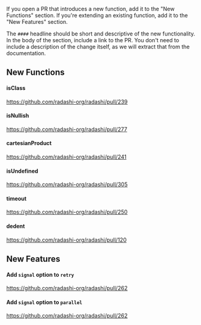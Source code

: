 If you open a PR that introduces a new function, add it to the "New Functions" section. If you're extending an existing function, add it to the "New Features" section.

The `####` headline should be short and descriptive of the new functionality. In the body of the section, include a link to the PR. You don't need to include a description of the change itself, as we will extract that from the documentation.

## New Functions

#### isClass

https://github.com/radashi-org/radashi/pull/239

#### isNullish

https://github.com/radashi-org/radashi/pull/277

#### cartesianProduct

https://github.com/radashi-org/radashi/pull/241

#### isUndefined

https://github.com/radashi-org/radashi/pull/305

#### timeout

https://github.com/radashi-org/radashi/pull/250

#### dedent

https://github.com/radashi-org/radashi/pull/120

## New Features

#### Add `signal` option to `retry`

https://github.com/radashi-org/radashi/pull/262

#### Add `signal` option to `parallel`

https://github.com/radashi-org/radashi/pull/262
